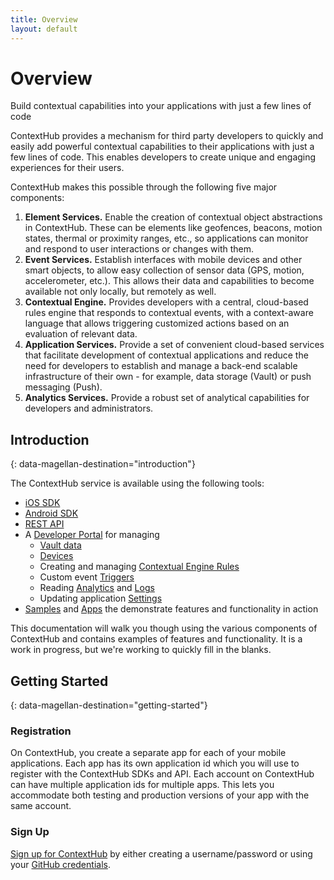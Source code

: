 ```yaml
---
title: Overview
layout: default
---
```


# Overview

<p class="subtitle">Build contextual capabilities into your applications with just a few lines of code</p>

ContextHub provides a mechanism for third party developers to quickly and easily add powerful contextual capabilities to their applications with just a few lines of code. This enables developers to create unique and engaging experiences for their users.

ContextHub makes this possible through the following five major components:


1. <span class="liText">**Element Services.** Enable the creation of contextual object abstractions in ContextHub. These can be elements like geofences, beacons, motion states, thermal or proximity ranges, etc., so applications can monitor and respond to user interactions or changes with them.</span>
2. <span class="liText">**Event Services.** Establish interfaces with mobile devices and other smart objects, to allow easy collection of sensor data (GPS, motion, accelerometer, etc.). This allows their data and capabilities to become available not only locally, but remotely as well.</span>
3. <span class="liText">**Contextual Engine.** Provides developers with a central, cloud-based rules engine that responds to contextual events, with a context-aware language that allows triggering customized actions based on an evaluation of relevant data.</span>
4. <span class="liText">**Application Services.** Provide a set of convenient cloud-based services that facilitate development of contextual applications and reduce the need for developers to establish and manage a back-end scalable infrastructure of their own - for example, data storage (Vault) or push messaging (Push).</span>
5. <span class="liText">**Analytics Services.** Provide a robust set of analytical capabilities for developers and administrators.</span>

## Introduction
{: data-magellan-destination="introduction"}

The ContextHub service is available using the following tools:

- [iOS SDK](/docs/ios/)
- [Android SDK](/docs/android/)
- [REST API](/contexthub-api/)
- A [Developer Portal](/docs/admin/) for managing
    - [Vault data](/docs/admin/#Vault)
    - [Devices](/docs/admin/#Devices)
    - Creating and managing [Contextual Engine Rules](/docs/contextualengine/)
    - Custom event [Triggers](/docs/admin/#Triggers)
    - Reading [Analytics](/docs/admin/#Analytics) and [Logs](/docs/admin/#Logs)
    - Updating application [Settings](/docs/admin/#Settings)
- [Samples](/docs/samples/) and [Apps](/docs/apps/) the demonstrate features and functionality in action

This documentation will walk you though using the various components of ContextHub and contains examples of features and functionality. It is a work in progress, but we're working to quickly fill in the blanks.

## Getting Started
{: data-magellan-destination="getting-started"}

### Registration
On ContextHub, you create a separate app for each of your mobile applications. Each app has its own application id which you will use to register with the ContextHub SDKs and API. Each account on ContextHub can have multiple application ids for multiple apps. This lets you accommodate both testing and production versions of your app with the same account.

### Sign Up
[Sign up for ContextHub](https://app.contexthub.com) by either creating a username/password or using your [GitHub credentials](https://github.com/).
